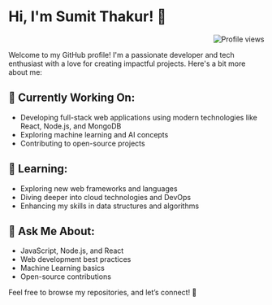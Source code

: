 # Hi, I'm Sumit Thakur! 👋  
<div align="right">
  <img src="https://komarev.com/ghpvc/?username=SumitThakur-55&color=blueviolet" alt="Profile views">
</div>

Welcome to my GitHub profile! I'm a passionate developer and tech enthusiast with a love for creating impactful projects. Here's a bit more about me:

## 🔭 Currently Working On:
- Developing full-stack web applications using modern technologies like React, Node.js, and MongoDB
- Exploring machine learning and AI concepts
- Contributing to open-source projects

## 🌱 Learning:
- Exploring new web frameworks and languages
- Diving deeper into cloud technologies and DevOps
- Enhancing my skills in data structures and algorithms

## 💬 Ask Me About:
- JavaScript, Node.js, and React
- Web development best practices
- Machine Learning basics
- Open-source contributions

Feel free to browse my repositories, and let’s connect! 🙂

